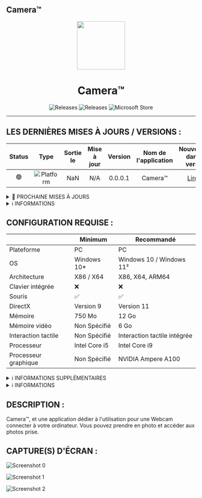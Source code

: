## Camera™

<p align="center">
  <img width="128" align="center" src="...">
</p>
<h1 align="center">
  Camera™
</h1>
<p align="center">
  <a style="text-decoration:none" href="https://github.com/SIDL-C0R0RATI0N/Camera">
    <img src="https://img.shields.io/github/package-json/v/SIDL-C0R0RATI0N/Camera?label=VERSION&style=for-the-badge" alt="Releases" />
  </a>
  <a style="text-decoration:none" href="https://github.com/SIDL-C0R0RATI0N/Camera/releases">
    <img src="https://img.shields.io/github/v/release/SIDL-C0R0RATI0N/Camera?include_prereleases&sort=date&style=for-the-badge" alt="Releases" />
  </a>
  <a style="text-decoration:none" href="https://www.microsoft.com/store/apps/9N56B40F1W05">
    <img src="https://img.shields.io/badge/Microsoft%20Store-blue?style=for-the-badge&logo=microsoft" alt="Microsoft Store" />
  </a>
</p>

***

## LES DERNIÈRES MISES À JOURS / VERSIONS :
| Status | Type | Sortie le | Mise à jour | Version | Nom de l'application | Nouveautés dans la version |
|:-:|:-:|:-:|:-:|:-:|:-:|:-:|
| 🟢 | <img src="https://img.shields.io/badge/UWP-orange.svg?style=for-the-badge" alt="Platform" /> | NaN | N/A | 0.0.0.1 | Camera™ | <a href="https://github.com/SIDL-C0R0RATI0N/SociaLink/blob/main/CHANGELOG.md" target="_blank">Lire ici</a> |

<details><summary>🔁 PROCHAINE MISES À JOURS</summary>
  <p>

  | Status | Version | Date | Plateform | Nom de l'application | Correctif / Ajouts |
  | ------ | ------- | ---- | --------- | -------------------- | ------------------ |
  | 🟠 | NaN | NaN | <img src="https://img.shields.io/badge/UWP-orange.svg?style=for-the-badge" alt="Platform" /> | Camera™ | NaN |

> [A] = _Ajouts_ | [C] = Correctif
  </p>
</details>
                                                                                             
<details><summary>ℹ INFORMATIONS</summary>
  <p>
  > 🟢 = _Disponible_ | 🟠 = _En développement_ | 🔴 = _Indisponible_ 
  </p>
</details>

## CONFIGURATION REQUISE :

  |            | Minimum | Recommandé |
  | ---------- | ------- | ---------- |
  | Plateforme | PC | PC |
  | OS | Windows 10* | Windows 10 / Windows 11² |
  | Architecture | X86 / X64 | X86, X64, ARM64 |
  | Clavier intégrée | ❌ | ❌ |
  | Souris | ✅ | ✅ |
  | DirectX | Version 9 | Version 11 |
  | Mémoire | 750 Mo | 12 Go |
  | Mémoire vidéo | Non Spécifié | 6 Go |
  | Interaction tactile | Non Spécifié | Interaction tactile intégrée |
  | Processeur | Intel Core i5 | Intel Core i9 |
  | Processeur graphique | Non Spécifié | NVIDIA Ampere A100 |

                                                                                             
  <details><summary>ℹ INFORMATIONS SUPPLÉMENTAIRES</summary>
  <p>

  ## INFORMATIONS SUPPLÉMENTAIRES

  | Développé par | <a target="_blank" href="https://sidl-corporation.fr/">SIDL CORPORATION</a> |
  |:-:|:-:|
  | Publié par | <a target="_blank" href="https://apps.microsoft.com/store/search?publisher=SIDL%20CORPORATION">SIDL CORPORATION</a> |
  | Date de sortie | NaN |
  | Mise à jour | NaN |
  | Catégorie | NaN |
  | Taille approximative | NaN Mo |
  | Langues prises en charge | Anglais, Français |
  | Version | 0.0.0.1 |

  </p>
  </details>
                                                                                             
  <details><summary>ℹ INFORMATIONS</summary>
  <p>

  > (* : Windows 10 version 18362.0 ou supérieure).<br/>
  > (² : L'application peut-être compatible sur Windows 11, mes jamais testé par le développeur). 
  </p>
  </details>

## DESCRIPTION :

Camera™, et une application dédier à l'utilisation pour une Webcam connecter à votre ordinateur. Vous pouvez prendre en photo et accéder aux photos prise.

## CAPTURE(S) D'ÉCRAN :

  ![Screenshot 0](...)
  
  ![Screenshot 1](...)
  
  ![Screenshot 2](...)
